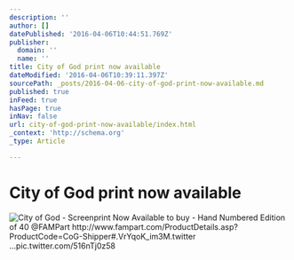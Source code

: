 ```yaml
---
description: ''
author: []
datePublished: '2016-04-06T10:44:51.769Z'
publisher:
  domain: ''
  name: ''
title: City of God print now available
dateModified: '2016-04-06T10:39:11.397Z'
sourcePath: _posts/2016-04-06-city-of-god-print-now-available.md
published: true
inFeed: true
hasPage: true
inNav: false
url: city-of-god-print-now-available/index.html
_context: 'http://schema.org'
_type: Article

---
```

# City of God print now available
![City of God - Screenprint Now Available to buy - Hand Numbered Edition of 40 @FAMPart http://www.fampart.com/ProductDetails.asp?ProductCode=CoG-Shipper#.VrYqoK_im3M.twitter ...pic.twitter.com/516nTj0z58](https://pbs.twimg.com/media/CajC0B0WAAE-_zl.jpg:large)